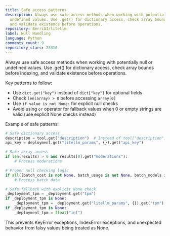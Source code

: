 ```yaml
---
title: Safe access patterns
description: Always use safe access methods when working with potentially null or
  undefined values. Use .get() for dictionary access, check array bounds before indexing,
  and validate existence before operations.
repository: BerriAI/litellm
label: Null Handling
language: Python
comments_count: 9
repository_stars: 28310
---
```


Always use safe access methods when working with potentially null or undefined values. Use .get() for dictionary access, check array bounds before indexing, and validate existence before operations.

Key patterns to follow:
- Use `dict.get("key")` instead of `dict["key"]` for optional fields
- Check `len(array) > 0` before accessing `array[0]`
- Use `if value is not None:` for explicit null checks
- Avoid using `or` operator for fallback values when 0 or empty strings are valid (use explicit None checks instead)

Example of safe patterns:
```python
# Safe dictionary access
description = tool.get("description")  # Instead of tool["description"]
api_key = deployment.get("litellm_params", {}).get("api_key")

# Safe array access  
if len(results) > 0 and results[0].get("moderations"):
    # Process moderations

# Proper null checking logic
if all([batch_cost is not None, batch_usage is not None, batch_models is not None]):
    # Process batch data

# Safe fallback with explicit None check
_deployment_tpm = _deployment.get("tpm")
if _deployment_tpm is None:
    _deployment_tpm = _deployment.get("litellm_params", {}).get("tpm")
if _deployment_tpm is None:
    _deployment_tpm = float("inf")
```

This prevents KeyError exceptions, IndexError exceptions, and unexpected behavior from falsy values being treated as None.
